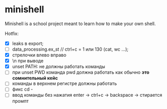 # minishell
Minishell is a school project meant to learn how to make your own shell.

Hotfix:
- [x] leaks в export;
- [ ] data_processing.ex_st // ctrl+c = 1 или 130 (cat, wc ...);
- [x] стрелочки влево вправо
- [x] \n при выводе
- [x] unset PATH: не должны работать команды
- [ ] при unset PWD команда pwd должна работать как обычно __это сомнительный кейс__
- [ ] команды в верхнем регистре должны работать
- [ ] фикс cd -
- [ ] ввод команды без нажатия enter -> ctrl+c -> backspace -> стирается промпт
